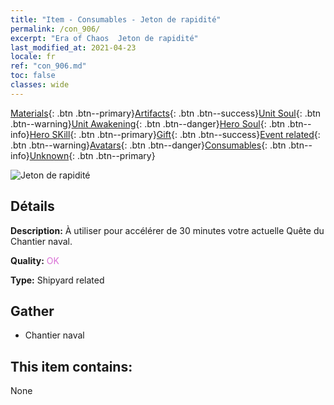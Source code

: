 ```yaml
---
title: "Item - Consumables - Jeton de rapidité"
permalink: /con_906/
excerpt: "Era of Chaos  Jeton de rapidité"
last_modified_at: 2021-04-23
locale: fr
ref: "con_906.md"
toc: false
classes: wide
---
```

 [Materials](/ItemsFR/){: .btn .btn--primary}[Artifacts](/ItemsFR/Artifacts/){: .btn .btn--success}[Unit Soul](/ItemsFR/UnitSoul/){: .btn .btn--warning}[Unit Awakening](/ItemsFR/UnitAwakening/){: .btn .btn--danger}[Hero Soul](/ItemsFR/HeroSoul/){: .btn .btn--info}[Hero SKill](/ItemsFR/HeroSkill/){: .btn .btn--primary}[Gift](/ItemsFR/Gift/){: .btn .btn--success}[Event related](/ItemsFR/Events/){: .btn .btn--warning}[Avatars](/ItemsFR/Avatars/){: .btn .btn--danger}[Consumables](/ItemsFR/Consumables/){: .btn .btn--info}[Unknown](/ItemsFR/Unknown/){: .btn .btn--primary}

 ![Jeton de rapidité](/images/t/i_jiasujuanzhou.png)

## Détails
 **Description:** À utiliser pour accélérer de 30 minutes votre actuelle Quête du Chantier naval.

 **Quality:** <span style="color: #DA70D6">OK</span>

 **Type:** Shipyard related

## Gather

*    Chantier naval 

## This item contains:

  None

